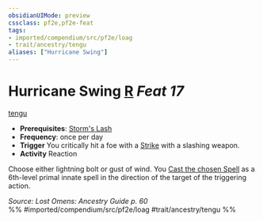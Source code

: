 ```yaml
---
obsidianUIMode: preview
cssclass: pf2e,pf2e-feat
tags:
- imported/compendium/src/pf2e/loag
- trait/ancestry/tengu
aliases: ["Hurricane Swing"]
---
```

# Hurricane Swing  [R](chapter-9-playing-the-game.md#Actions "Reaction") *Feat 17*  
[tengu](tengu-b1.md)  

- **Prerequisites**: [Storm's Lash](storms-lash-apg.md)
- **Frequency**: once per day
- **Trigger** You critically hit a foe with a [Strike](strike.md) with a slashing weapon.
- **Activity** Reaction

Choose either lightning bolt or gust of wind. You [Cast the chosen Spell](cast-a-spell.md) as a 6th-level primal innate spell in the direction of the target of the triggering action.

*Source: Lost Omens: Ancestry Guide p. 60*  
%% #imported/compendium/src/pf2e/loag #trait/ancestry/tengu %%